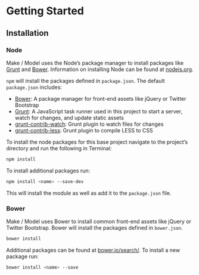 # Getting Started

## Installation

### Node

Make / Model uses the Node’s package manager to install packages like [Grunt](http://gruntjs.com/) and [Bower](http://bower.io/). Information on installing Node can be found at [nodejs.org](http://nodejs.org/).

`npm` will install the packages defined in `package.json`. The default `package.json` includes:

- [Bower](http://bower.io/): A package manager for front-end assets like jQuery or Twitter Bootstrap
- [Grunt](http://gruntjs.com/): A JavaScript task runner used in this project to start a server, watch for changes, and update static assets
- [grunt-contrib-watch](https://github.com/gruntjs/grunt-contrib-watch): Grunt plugin to watch files for changes
- [grunt-contrib-less](https://github.com/gruntjs/grunt-contrib-less): Grunt plugin to compile LESS to CSS

To install the node packages for this base project navigate to the project’s directory and run the following in Terminal:

```bash
npm install
```

To install additional packages run:

```bash
npm install <name> --save-dev
```

This will install the module as well as add it to the `package.json` file.

### Bower

Make / Model uses Bower to install common front-end assets like jQuery or Twitter Bootstrap. Bower will install the packages defined in `bower.json`.

```bash
bower install
```

Additional packages can be found at [bower.io/search/](http://bower.io/search/). To install a new package run:

```bash
bower install <name> --save
```
```